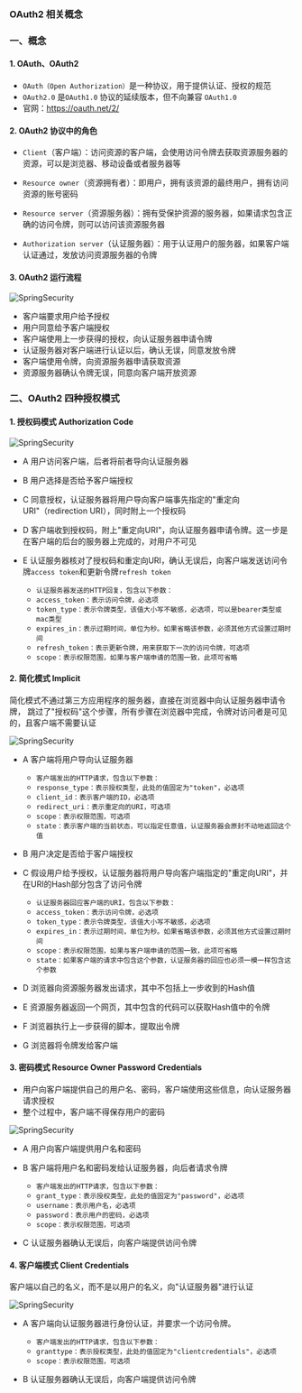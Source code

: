 ### OAuth2 相关概念
### 一、概念
#### 1. OAuth、OAuth2
* `OAuth（Open Authorization）`是一种协议，用于提供认证、授权的规范
* `OAuth2.0` 是`OAuth1.0` 协议的延续版本，但不向兼容 `OAuth1.0`
* 官网：https://oauth.net/2/
   
#### 2. OAuth2 协议中的角色
* `Client`（客户端）：访问资源的客户端，会使用访问令牌去获取资源服务器的资源，可以是浏览器、移动设备或者服务器等

* `Resource owner`（资源拥有者）：即用户，拥有该资源的最终用户，拥有访问资源的账号密码

* `Resource server`（资源服务器）：拥有受保护资源的服务器，如果请求包含正确的访问令牌，则可以访问该资源服务器

* `Authorization server`（认证服务器）：用于认证用户的服务器，如果客户端认证通过，发放访问资源服务器的令牌


#### 3. OAuth2 运行流程
![SpringSecurity](https://fgq233.github.io/imgs/java/oauth2.png)
* 客户端要求用户给予授权
* 用户同意给予客户端授权
* 客户端使用上一步获得的授权，向认证服务器申请令牌
* 认证服务器对客户端进行认证以后，确认无误，同意发放令牌
* 客户端使用令牌，向资源服务器申请获取资源
* 资源服务器确认令牌无误，同意向客户端开放资源



### 二、OAuth2 四种授权模式
#### 1. 授权码模式 Authorization Code
![SpringSecurity](https://fgq233.github.io/imgs/java/oauth2_1.png)

* A 用户访问客户端，后者将前者导向认证服务器
* B 用户选择是否给予客户端授权
* C 同意授权，认证服务器将用户导向客户端事先指定的"重定向URI"（redirection URI），同时附上一个授权码
* D 客户端收到授权码，附上"重定向URI"，向认证服务器申请令牌。这一步是在客户端的后台的服务器上完成的，对用户不可见

  
* E 认证服务器核对了授权码和重定向URI，确认无误后，向客户端发送访问令牌`access token`和更新令牌`refresh token`
  * `认证服务器发送的HTTP回复，包含以下参数：`
  * `access_token：表示访问令牌，必选项`
  * `token_type：表示令牌类型，该值大小写不敏感，必选项，可以是bearer类型或mac类型`
  * `expires_in：表示过期时间，单位为秒。如果省略该参数，必须其他方式设置过期时间`
  * `refresh_token：表示更新令牌，用来获取下一次的访问令牌，可选项`
  * `scope：表示权限范围，如果与客户端申请的范围一致，此项可省略`
  
   
   
   
    
#### 2. 简化模式 Implicit
简化模式不通过第三方应用程序的服务器，直接在浏览器中向认证服务器申请令牌，
跳过了"授权码"这个步骤，所有步骤在浏览器中完成，令牌对访问者是可见的，且客户端不需要认证

![SpringSecurity](https://fgq233.github.io/imgs/java/oauth2_2.png)

* A 客户端将用户导向认证服务器
  * `客户端发出的HTTP请求，包含以下参数：`
  * `response_type：表示授权类型，此处的值固定为"token"，必选项`
  * `client_id：表示客户端的ID，必选项`
  * `redirect_uri：表示重定向的URI，可选项`
  * `scope：表示权限范围，可选项`
  * `state：表示客户端的当前状态，可以指定任意值，认证服务器会原封不动地返回这个值`

* B 用户决定是否给于客户端授权

* C 假设用户给予授权，认证服务器将用户导向客户端指定的"重定向URI"，并在URI的Hash部分包含了访问令牌
  * `认证服务器回应客户端的URI，包含以下参数：`
  * `access_token：表示访问令牌，必选项`
  * `token_type：表示令牌类型，该值大小写不敏感，必选项`
  * `expires_in：表示过期时间，单位为秒。如果省略该参数，必须其他方式设置过期时间`
  * `scope：表示权限范围，如果与客户端申请的范围一致，此项可省略`
  * `state：如果客户端的请求中包含这个参数，认证服务器的回应也必须一模一样包含这个参数`

* D 浏览器向资源服务器发出请求，其中不包括上一步收到的Hash值
* E 资源服务器返回一个网页，其中包含的代码可以获取Hash值中的令牌
* F 浏览器执行上一步获得的脚本，提取出令牌
* G 浏览器将令牌发给客户端






#### 3. 密码模式 Resource Owner Password Credentials
* 用户向客户端提供自己的用户名、密码，客户端使用这些信息，向认证服务器请求授权
* 整个过程中，客户端不得保存用户的密码

![SpringSecurity](https://fgq233.github.io/imgs/java/oauth2_3.png)

* A 用户向客户端提供用户名和密码

* B 客户端将用户名和密码发给认证服务器，向后者请求令牌
  * `客户端发出的HTTP请求，包含以下参数：`
  * `grant_type：表示授权类型，此处的值固定为"password"，必选项`
  * `username：表示用户名，必选项`
  * `password：表示用户的密码，必选项`
  * `scope：表示权限范围，可选项`

* C 认证服务器确认无误后，向客户端提供访问令牌





#### 4. 客户端模式 Client Credentials
客户端以自己的名义，而不是以用户的名义，向"认证服务器"进行认证

![SpringSecurity](https://fgq233.github.io/imgs/java/oauth2_4.png)

* A 客户端向认证服务器进行身份认证，并要求一个访问令牌。
  * `客户端发出的HTTP请求，包含以下参数：`
  * `granttype：表示授权类型，此处的值固定为"clientcredentials"，必选项`
  * `scope：表示权限范围，可选项`
  
* B 认证服务器确认无误后，向客户端提供访问令牌
 





 
